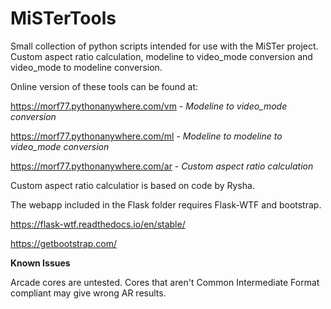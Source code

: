 # MiSTerTools
Small collection of python scripts intended for use with the MiSTer project.  Custom aspect ratio calculation, modeline to video_mode conversion and video_mode to modeline conversion.

Online version of these tools can be found at:

https://morf77.pythonanywhere.com/vm - *Modeline to video_mode conversion*<br>

https://morf77.pythonanywhere.com/ml - *Modeline to modeline to video_mode conversion*<br>

https://morf77.pythonanywhere.com/ar - *Custom aspect ratio calculation*

Custom aspect ratio calculatior is based on code by Rysha.

The webapp included in the Flask folder requires Flask-WTF and bootstrap.

https://flask-wtf.readthedocs.io/en/stable/

https://getbootstrap.com/


**Known Issues** 

Arcade cores are untested.  Cores that aren't Common Intermediate Format compliant may give wrong AR results.
